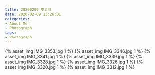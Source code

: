 ```yaml
---
title: 20200209 벗고개
date: 2020-02-09 13:26:01
categories:
- About Me
- Photograph
tags:
- Photograph
---
```

{% asset_img IMG_3353.jpg 1 %}
{% asset_img IMG_3346.jpg 1 %}
{% asset_img IMG_3341.jpg 1 %}
{% asset_img IMG_3339.jpg 1 %}
{% asset_img IMG_3328.jpg 1 %}
{% asset_img IMG_3326.jpg 1 %}
{% asset_img IMG_3320.jpg 1 %}
{% asset_img IMG_3312.jpg 1 %}
